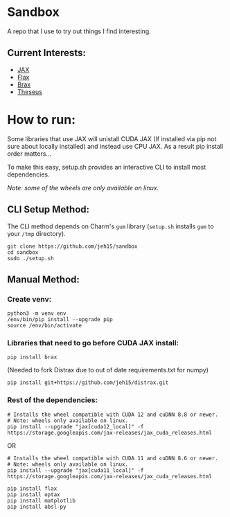 # Sandbox
A repo that I use to try out things I find interesting.

## Current Interests:
* [JAX](https://github.com/google/jax)
* [Flax](https://github.com/google/flax)
* [Brax](https://github.com/google/brax)
* [Theseus](https://github.com/facebookresearch/theseus)


# How to run:
Some libraries that use JAX will unistall CUDA JAX (If installed via pip not sure about locally installed) and instead use CPU JAX.
As a result pip install order matters...

To make this easy, setup.sh provides an interactive CLI to install most dependencies.

*Note: some of the wheels are only available on linux.*

## CLI Setup Method:
The CLI method depends on Charm's `gum` library (`setup.sh` installs `gum` to your `/tmp` directory).


```
git clone https://github.com/jeh15/sandbox
cd sandbox
sudo ./setup.sh
```

## Manual Method:
### Create venv:
```
python3 -m venv env
/env/bin/pip install --upgrade pip
source /env/bin/activate
```

### Libraries that need to go before CUDA JAX install:
```
pip install brax
```

(Needed to fork Distrax due to out of date requirements.txt for numpy)
```
pip install git+https://github.com/jeh15/distrax.git
```

### Rest of the dependencies:
```
# Installs the wheel compatible with CUDA 12 and cuDNN 8.8 or newer.
# Note: wheels only available on linux.
pip install --upgrade "jax[cuda12_local]" -f https://storage.googleapis.com/jax-releases/jax_cuda_releases.html
```
OR
```
# Installs the wheel compatible with CUDA 11 and cuDNN 8.6 or newer.
# Note: wheels only available on linux.
pip install --upgrade "jax[cuda11_local]" -f https://storage.googleapis.com/jax-releases/jax_cuda_releases.html
```

```
pip install flax
pip install optax
pip install matplotlib
pip install absl-py
```